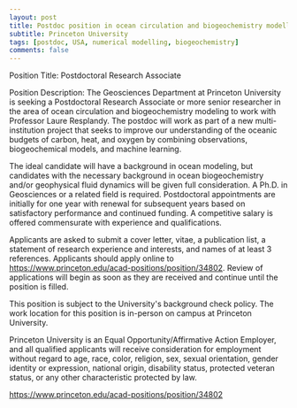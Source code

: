 ```yaml
---
layout: post
title: Postdoc position in ocean circulation and biogeochemistry modelling (Princeton, New Jersey)
subtitle: Princeton University
tags: [postdoc, USA, numerical modelling, biogeochemistry]
comments: false
---
```

Position Title: Postdoctoral Research Associate

Position Description: The Geosciences Department at Princeton University is seeking a
Postdoctoral Research Associate or more senior researcher in the area of ocean circulation and
biogeochemistry modeling to work with Professor Laure Resplandy. The postdoc will work as part of
a new multi-institution project that seeks to improve our understanding of the oceanic budgets of
carbon, heat, and oxygen by combining observations, biogeochemical models, and machine
learning.

The ideal candidate will have a background in ocean modeling, but candidates with the necessary
background in ocean biogeochemistry and/or geophysical fluid dynamics will be given full
consideration. A Ph.D. in Geosciences or a related field is required. Postdoctoral appointments are
initially for one year with renewal for subsequent years based on satisfactory performance and
continued funding. A competitive salary is offered commensurate with experience and
qualifications.

Applicants are asked to submit a cover letter, vitae, a publication list, a statement of research
experience and interests, and names of at least 3 references. Applicants should apply online to
https://www.princeton.edu/acad-positions/position/34802. Review of applications will begin as
soon as they are received and continue until the position is filled.

This position is subject to the University's background check policy. The work location for this
position is in-person on campus at Princeton University.

Princeton University is an Equal Opportunity/Affirmative Action Employer, and all qualified
applicants will receive consideration for employment without regard to age, race, color, religion,
sex, sexual orientation, gender identity or expression, national origin, disability status, protected
veteran status, or any other characteristic protected by law.

https://www.princeton.edu/acad-positions/position/34802
